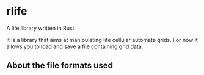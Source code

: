 # rlife
A life library written in Rust.

It is a library that aims at manipulating life cellular automata grids.
For now it allows you to load and save a file containing grid data.

## About the file formats used
